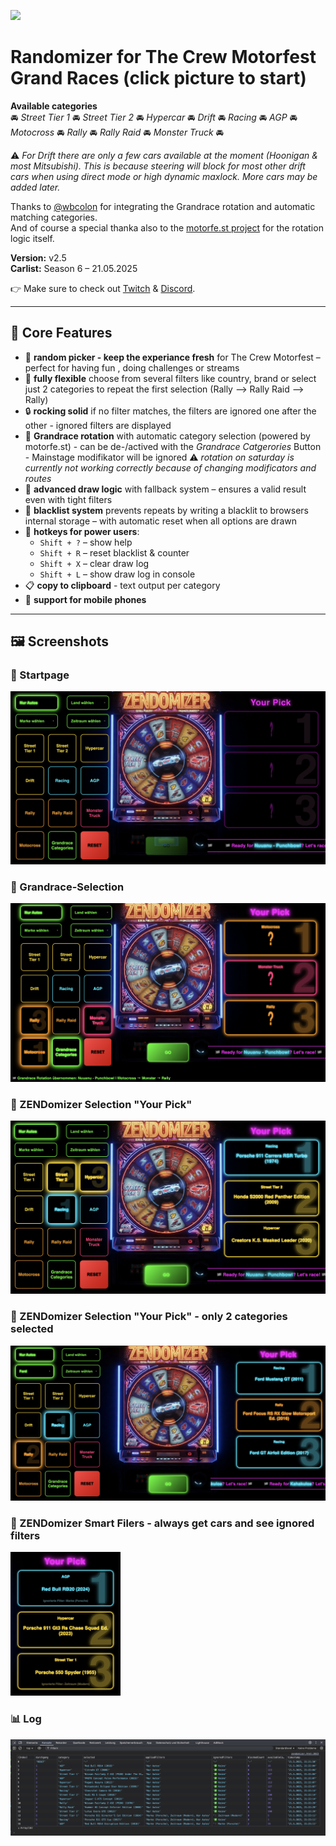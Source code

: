 [<img src="https://github.com/user-attachments/assets/f32ae56e-248a-4780-9c39-da9c1b17f73e" width="360">](https://shogun160.github.io/TCM-ZEN_DOMIZER/zendomizer.html)

# **Randomizer for The Crew Motorfest Grand Races** (click picture to start)

**Available categories**    
🚘 *Street Tier 1* 🚘 *Street Tier 2* 🚘 *Hypercar* 🚘 *Drift* 🚘 *Racing* 🚘 *AGP* 🚘 *Motocross* 🚘 *Rally* 🚘 *Rally Raid* 🚘 *Monster Truck* 🚘 

⚠️ *For Drift there are only a few cars available at the moment (Hoonigan & most Mitsubishi). This is because steering will block for most other drift cars when using direct mode or high dynamic maxlock. More cars may be added later.*

Thanks to [@wbcolon](https://github.com/wbcolon) for integrating the Grandrace rotation and automatic matching categories.  
And of course a special thanka also to the [motorfe.st project](https://github.com/calamity-inc/motorfe.st/) for the rotation logic itself.

**Version:** v2.5  
**Carlist:** Season 6 – 21.05.2025

👉 Make sure to check out [Twitch](https://www.twitch.tv/xthepapapyr0) & [Discord](https://discord.gg/mJKXNPTG).

---

## 🔧 Core Features

- 🎰 **random picker - keep the experiance fresh** for The Crew Motorfest – perfect for having fun , doing challenges or streams
- 🧠 **fully flexible** choose from several filters like country, brand or select just 2 categories to repeat the first selection (Rally --> Rally Raid --> Rally)
- 🔒 **rocking solid** if no filter matches, the filters are ignored one after the other - ignored filters are displayed
- 🏁 **Grandrace rotation** with automatic category selection (powered by motorfe.st) - can be de-/actived with the *Grandrace Catgerories* Button - Mainstage modifikator will be ignored ⚠️ *rotation on saturday is currently not working correctly because of changing modificators and routes*
- 🎯 **advanced draw logic** with fallback system – ensures a valid result even with tight filters
- 🔁 **blacklist system** prevents repeats by writing a blacklit to browsers internal storage – with automatic reset when all options are drawn
- 🧹 **hotkeys for power users**:
  - `Shift + ?` – show help
  - `Shift + R` – reset blacklist & counter  
  - `Shift + X` – clear draw log  
  - `Shift + L` – show draw log in console  
- 📋 **copy to clipboard** - text output per category
- 📲 **support for mobile phones**

---

## 🖼️ Screenshots

### 🏁 Startpage
![Zendomizer Startpage](assets/pic/Zendomizer_startpage.png)

### 🎯 Grandrace-Selection
![Zendomizer Grandrace Selection](assets/pic/ZENdomizer_cat_selected.png)

### 🎰 ZENDomizer Selection "Your Pick"
![Zendomizer Clipboard Result](assets/pic/ZENdomizer_selection.png)

### 🎰 ZENDomizer Selection "Your Pick" - only 2 categories selected
![Zendomizer Clipboard Result](assets/pic/ZENdomizer_2cat_selection.png)

### 🎰 ZENDomizer Smart Filers - always get cars and see ignored filters
<img src="assets/pic/ZENdomizer_ignored_filters.png" width="35%">

### 📊 Log
![Zendomizer DevLog](assets/pic/ZENdomizer_DevCon_Log.png)
